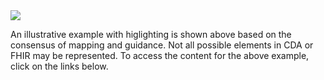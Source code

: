  

<img src="CF_patient_example.png" />

An illustrative example with higlighting is shown above  based on the consensus of mapping and guidance. Not all possible elements in CDA or FHIR may be represented. To access the content for the above example, click on the links below. 
